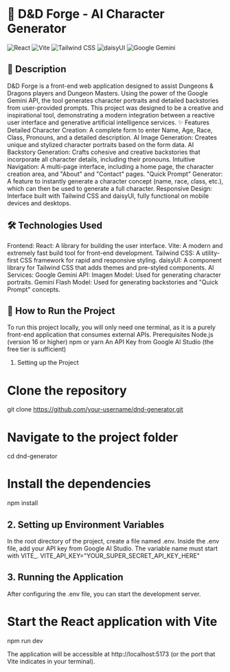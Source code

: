 # 🎲 D&D Forge - AI Character Generator
![React](https://img.shields.io/badge/React-20232A?style=for-the-badge&logo=react&logoColor=61DAFB)
![Vite](https://img.shields.io/badge/Vite-646CFF?style=for-the-badge&logo=vite&logoColor=white)
![Tailwind CSS](https://img.shields.io/badge/Tailwind_CSS-38B2AC?style=for-the-badge&logo=tailwind-css&logoColor=white)
![daisyUI](https://img.shields.io/badge/daisyUI-1996f9?style=for-the-badge&logo=daisyui&logoColor=white)
![Google Gemini](https://img.shields.io/badge/Google_Gemini-8E77F7?style=for-the-badge&logo=google-gemini&logoColor=white)


## 📄 Description
D&D Forge is a front-end web application designed to assist Dungeons & Dragons players and Dungeon Masters. Using the power of the Google Gemini API, the tool generates character portraits and detailed backstories from user-provided prompts.
This project was designed to be a creative and inspirational tool, demonstrating a modern integration between a reactive user interface and generative artificial intelligence services.
✨ Features
Detailed Character Creation: A complete form to enter Name, Age, Race, Class, Pronouns, and a detailed description.
AI Image Generation: Creates unique and stylized character portraits based on the form data.
AI Backstory Generation: Crafts cohesive and creative backstories that incorporate all character details, including their pronouns.
Intuitive Navigation: A multi-page interface, including a home page, the character creation area, and "About" and "Contact" pages.
"Quick Prompt" Generator: A feature to instantly generate a character concept (name, race, class, etc.), which can then be used to generate a full character.
Responsive Design: Interface built with Tailwind CSS and daisyUI, fully functional on mobile devices and desktops.


## 🛠️ Technologies Used
Frontend:
React: A library for building the user interface.
Vite: A modern and extremely fast build tool for front-end development.
Tailwind CSS: A utility-first CSS framework for rapid and responsive styling.
daisyUI: A component library for Tailwind CSS that adds themes and pre-styled components.
AI Services:
Google Gemini API:
Imagen Model: Used for generating character portraits.
Gemini Flash Model: Used for generating backstories and "Quick Prompt" concepts.


## 🚀 How to Run the Project
To run this project locally, you will only need one terminal, as it is a purely front-end application that consumes external APIs.
Prerequisites
Node.js (version 16 or higher)
npm or yarn
An API Key from Google AI Studio (the free tier is sufficient)
1. Setting up the Project
# Clone the repository
git clone https://github.com/your-username/dnd-generator.git

# Navigate to the project folder
cd dnd-generator

# Install the dependencies
npm install


## 2. Setting up Environment Variables
In the root directory of the project, create a file named .env.
Inside the .env file, add your API key from Google AI Studio. The variable name must start with VITE_.
VITE_API_KEY="YOUR_SUPER_SECRET_API_KEY_HERE"


## 3. Running the Application
After configuring the .env file, you can start the development server.
# Start the React application with Vite
npm run dev


The application will be accessible at http://localhost:5173 (or the port that Vite indicates in your terminal).
